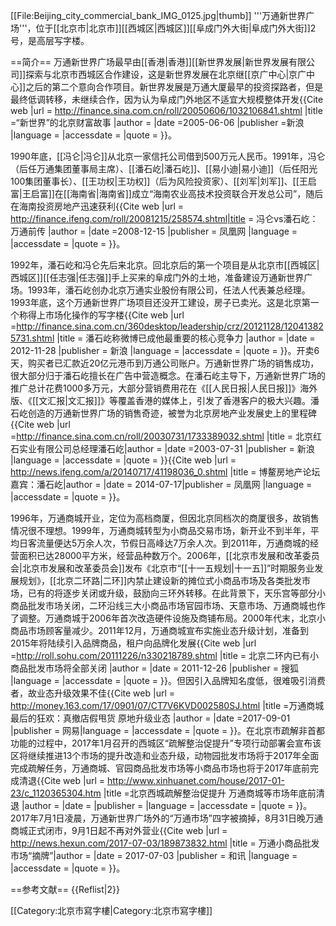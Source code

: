 [[File:Beijing_city_commercial_bank_IMG_0125.jpg|thumb]]
'''万通新世界广场'''，位于[[北京市|北京市]][[西城区|西城区]][[阜成门外大街|阜成门外大街]]2号，是高层写字楼。

==简介==
万通新世界广场最早由[[香港|香港]][[新世界发展|新世界发展有限公司]]探索与北京市西城区合作建设，这是新世界发展在北京继[[京广中心|京广中心]]之后的第二个意向合作项目。新世界发展是万通大厦最早的投资探路者，但是最终低调转移，未继续合作，因为认为阜成门外地区不适宜大规模整体开发<ref name=sina>{{Cite web |url = http://finance.sina.com.cn/roll/20050606/1032106841.shtml |title =“新世界”的北京财富故事  |author =  |date =2005-06-06  |publisher =新浪  |language =  |accessdate =  |quote =  }}</ref>。

1990年底，[[冯仑|冯仑]]从北京一家信托公司借到500万元人民币。1991年，冯仑（后任万通集团董事局主席）、[[潘石屹|潘石屹]]、[[易小迪|易小迪]]（后任阳光100集团董事长）、[[王功权|王功权]]（后为风险投资家）、[[刘军|刘军]]、[[王启富|王启富]]在[[海南省|海南省]]成立“海南农业高技术投资联合开发总公司”，随后在海南投资房地产迅速获利<ref name=fengpan>{{Cite web |url =  http://finance.ifeng.com/roll/20081215/258574.shtml|title = 冯仑vs潘石屹：万通前传 |author =  |date =2008-12-15  |publisher = 凤凰网 |language =  |accessdate =  |quote =  }}</ref><ref name=weibo/>。

1992年，潘石屹和冯仑先后来北京。回北京后的第一个项目是从北京市[[西城区|西城区]][[任志强|任志强]]手上买来的阜成门外的土地，准备建设万通新世界广场<ref name=weibo/><ref name=fengpan/>。1993年，潘石屹创办北京万通实业股份有限公司，任法人代表兼总经理<ref name=hongshi/><ref name=boao/>。1993年底，这个万通新世界广场项目还没开工建设，房子已卖光。这是北京第一个称得上市场化操作的写字楼<ref name=weibo>{{Cite web |url =http://finance.sina.com.cn/360desktop/leadership/crz/20121128/120413825731.shtml  |title = 潘石屹称微博已成他最重要的核心竞争力 |author =  |date = 2012-11-28 |publisher = 新浪 |language =  |accessdate =  |quote =  }}</ref>。开卖6天，购买者已汇款近20亿元港币到万通公司账户。万通新世界广场的销售成功，很大部分归于潘石屹擅长在广告中营造概念。在潘石屹主导下，万通新世界广场的推广总计花费1000多万元，大部分营销费用花在《[[人民日报|人民日报]]》海外版、《[[文汇报|文汇报]]》等覆盖香港的媒体上，引发了香港客户的极大兴趣<ref name=fengpan/>。潘石屹创造的万通新世界广场的销售奇迹，被誉为北京房地产业发展史上的里程碑<ref name=hongshi>{{Cite web |url =http://finance.sina.com.cn/roll/20030731/1733389032.shtml  |title =  北京红石实业有限公司总经理潘石屹|author =  |date =2003-07-31  |publisher = 新浪 |language =  |accessdate =  |quote =  }}</ref><ref name=boao>{{Cite web |url = http://news.ifeng.com/a/20140717/41198036_0.shtml |title =  博鳌房地产论坛嘉宾：潘石屹|author =  |date =  2014-07-17|publisher = 凤凰网 |language =  |accessdate =  |quote =  }}</ref>。

1996年，万通商城开业，定位为高档商厦，但因北京同档次的商厦很多，故销售情况很不理想。1999年，万通商城转型为小商品交易市场，新开业不到半年，平均日客流量便达5万余人次，节假日高峰达7万余人次。到2011年，万通商城的经营面积已达28000平方米，经营品种数万个。2006年，[[北京市发展和改革委员会|北京市发展和改革委员会]]发布《北京市“[[十一五规划|十一五]]”时期服务业发展规划》，[[北京二环路|二环]]内禁止建设新的摊位式小商品市场及各类批发市场，已有的将逐步关闭或升级，鼓励向三环外转移。在此背景下，天乐宫等部分小商品批发市场关闭，二环沿线三大小商品市场官园市场、天意市场、万通商城也作了调整。万通商城于2006年首次改造硬件设施及商铺布局。2000年代末，北京小商品市场顾客量减少。2011年12月，万通商城宣布实施业态升级计划，准备到2015年将陆续引入品牌商品，租户向品牌化发展<ref>{{Cite web |url =http://roll.sohu.com/20111226/n330218789.shtml  |title = 北京二环内已有小商品批发市场将全部关闭 |author =  |date = 2011-12-26 |publisher = 搜狐 |language =  |accessdate =  |quote =  }}</ref>。但因引入品牌知名度低，很难吸引消费者，故业态升级效果不佳<ref name=zuihou>{{Cite web |url = http://money.163.com/17/0901/07/CT7V6KVD002580SJ.html |title =万通商城最后的狂欢：真撤店假甩货 原地升级业态  |author =  |date =2017-09-01   |publisher =  网易|language =  |accessdate =  |quote =  }}</ref>。在北京市疏解非首都功能的过程中，2017年1月召开的西城区“疏解整治促提升”专项行动部署会宣布该区将继续推进13个市场的提升改造和业态升级，动物园批发市场将于2017年全面完成疏解任务，万通商城、官园商品批发市场等小商品市场也将于2017年底前完成清退<ref>{{Cite web |url = http://www.xinhuanet.com/house/2017-01-23/c_1120365304.htm |title =北京西城疏解整治促提升 万通商城等市场年底前清退  |author =  |date =  |publisher =  |language =  |accessdate =  |quote =  }}</ref>。2017年7月1日凌晨，万通新世界广场外的“万通市场”四字被摘掉，8月31日晚万通商城正式闭市，9月1日起不再对外营业<ref name=zuihou/><ref>{{Cite web |url = http://news.hexun.com/2017-07-03/189873832.html |title =  万通小商品批发市场“摘牌”|author =  |date = 2017-07-03 |publisher = 和讯 |language =  |accessdate =  |quote =  }}</ref>。

==参考文献==
{{Reflist|2}}

[[Category:北京市寫字樓|Category:北京市寫字樓]]